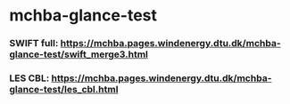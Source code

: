 # mchba-glance-test

### SWIFT full: https://mchba.pages.windenergy.dtu.dk/mchba-glance-test/swift_merge3.html

### LES CBL: https://mchba.pages.windenergy.dtu.dk/mchba-glance-test/les_cbl.html

